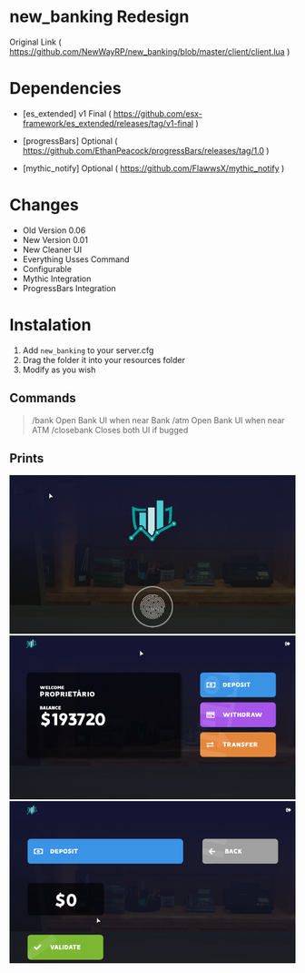 # new_banking Redesign
Original Link ( https://github.com/NewWayRP/new_banking/blob/master/client/client.lua )

# Dependencies 

- [es_extended] v1 Final ( https://github.com/esx-framework/es_extended/releases/tag/v1-final )

- [progressBars] Optional ( https://github.com/EthanPeacock/progressBars/releases/tag/1.0 )
- [mythic_notify] Optional ( https://github.com/FlawwsX/mythic_notify )

# Changes

- Old Version 0.06
- New Version 0.01
- New Cleaner UI
- Everything Usses Command
- Configurable
- Mythic Integration
- ProgressBars Integration


# Instalation

1) Add `new_banking` to your server.cfg
2) Drag the folder it into your resources folder
3) Modify as you wish

## Commands

> /bank Open Bank UI when near Bank 
> /atm Open Bank UI when near ATM
> /closebank Closes both UI if bugged


## Prints

![](/images/Screenshot_1.png)
![](/images/Screenshot_2.png)
![](/images/Screenshot_3.png)
